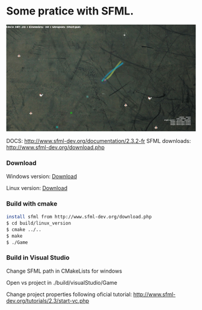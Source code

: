 # Some pratice with SFML.
![Gameplay](https://raw.githubusercontent.com/timadevelop/SFMLPractice/master/build/src/gameplay.png)

DOCS: http://www.sfml-dev.org/documentation/2.3.2-fr
SFML downloads: http://www.sfml-dev.org/download.php

### Download
Windows version: [Download](https://raw.githubusercontent.com/timadevelop/SFMLPractice/master/build/Release/win32_game.rar)

Linux version: [Download](https://raw.githubusercontent.com/timadevelop/SFMLPractice/master/build/Release/linux_game.zip)

### Build with cmake
```bash
install sfml from http://www.sfml-dev.org/download.php
$ cd build/linux_version
$ cmake ../..
$ make
$ ./Game
```
### Build in Visual Studio
Change SFML path in CMakeLists for windows

Open vs project in ./build/visualStudio/Game

Change project properties following oficial tutorial: http://www.sfml-dev.org/tutorials/2.3/start-vc.php
